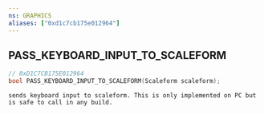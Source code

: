 ```yaml
---
ns: GRAPHICS
aliases: ["0xd1c7cb175e012964"]
---
```

## PASS_KEYBOARD_INPUT_TO_SCALEFORM

```c
// 0xD1C7CB175E012964
bool PASS_KEYBOARD_INPUT_TO_SCALEFORM(Scaleform scaleform);
```

```
sends keyboard input to scaleform. This is only implemented on PC but is safe to call in any build.
```
